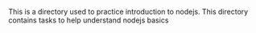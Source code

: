This is a directory used to practice introduction to nodejs. This directory contains tasks to help understand nodejs basics